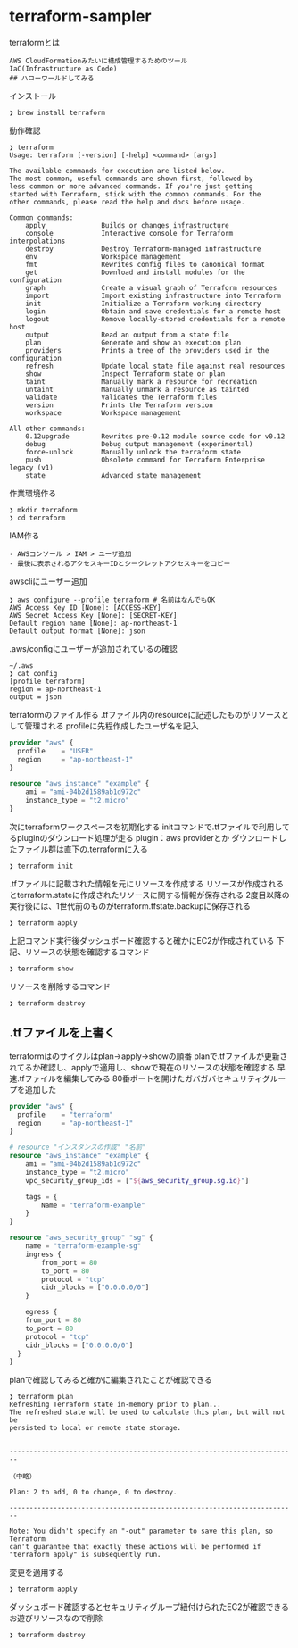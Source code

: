 # terraform-sampler
terraformとは
```
AWS CloudFormationみたいに構成管理するためのツール
IaC(Infrastructure as Code)
## ハローワールドしてみる
```
インストール
```
❯ brew install terraform
```
動作確認
```
❯ terraform
Usage: terraform [-version] [-help] <command> [args]

The available commands for execution are listed below.
The most common, useful commands are shown first, followed by
less common or more advanced commands. If you're just getting
started with Terraform, stick with the common commands. For the
other commands, please read the help and docs before usage.

Common commands:
    apply              Builds or changes infrastructure
    console            Interactive console for Terraform interpolations
    destroy            Destroy Terraform-managed infrastructure
    env                Workspace management
    fmt                Rewrites config files to canonical format
    get                Download and install modules for the configuration
    graph              Create a visual graph of Terraform resources
    import             Import existing infrastructure into Terraform
    init               Initialize a Terraform working directory
    login              Obtain and save credentials for a remote host
    logout             Remove locally-stored credentials for a remote host
    output             Read an output from a state file
    plan               Generate and show an execution plan
    providers          Prints a tree of the providers used in the configuration
    refresh            Update local state file against real resources
    show               Inspect Terraform state or plan
    taint              Manually mark a resource for recreation
    untaint            Manually unmark a resource as tainted
    validate           Validates the Terraform files
    version            Prints the Terraform version
    workspace          Workspace management

All other commands:
    0.12upgrade        Rewrites pre-0.12 module source code for v0.12
    debug              Debug output management (experimental)
    force-unlock       Manually unlock the terraform state
    push               Obsolete command for Terraform Enterprise legacy (v1)
    state              Advanced state management
```
作業環境作る
```
❯ mkdir terraform
❯ cd terraform
```
IAM作る
```
- AWSコンソール > IAM > ユーザ追加
- 最後に表示されるアクセスキーIDとシークレットアクセスキーをコピー
```
awscliにユーザー追加
```
❯ aws configure --profile terraform # 名前はなんでもOK
AWS Access Key ID [None]: [ACCESS-KEY]
AWS Secret Access Key [None]: [SECRET-KEY]
Default region name [None]: ap-northeast-1
Default output format [None]: json
```
.aws/configにユーザーが追加されているの確認
```
~/.aws
❯ cat config
[profile terraform]
region = ap-northeast-1
output = json
```
terraformのファイル作る
.tfファイル内のresourceに記述したものがリソースとして管理される
profileに先程作成したユーザ名を記入
```example.tf
provider "aws" {
  profile    = "USER"
  region     = "ap-northeast-1"
}

resource "aws_instance" "example" {
    ami = "ami-04b2d1589ab1d972c"
    instance_type = "t2.micro"
}
```
次にterraformワークスペースを初期化する
initコマンドで.tfファイルで利用してるpluginのダウンロード処理が走る
plugin：aws providerとか
ダウンロードしたファイル群は直下の.terraformに入る
```
❯ terraform init
```
.tfファイルに記載された情報を元にリソースを作成する
リソースが作成されるとterraform.stateに作成されたリソースに関する情報が保存される
2度目以降の実行後には、1世代前のものがterraform.tfstate.backupに保存される
```
❯ terraform apply
```
上記コマンド実行後ダッシュボード確認すると確かにEC2が作成されている
下記、リソースの状態を確認するコマンド
```
❯ terraform show
```
リソースを削除するコマンド
```
❯ terraform destroy
```
## .tfファイルを上書く
terraformはのサイクルはplan→apply→showの順番
planで.tfファイルが更新されてるか確認し、applyで適用し、showで現在のリソースの状態を確認する
早速.tfファイルを編集してみる
80番ポートを開けたガバガバセキュリティグループを追加した
```example.tf
provider "aws" {
  profile    = "terraform"
  region     = "ap-northeast-1"
}

# resource "インスタンスの作成" "名前"
resource "aws_instance" "example" {
    ami = "ami-04b2d1589ab1d972c"
    instance_type = "t2.micro"
    vpc_security_group_ids = ["${aws_security_group.sg.id}"]

    tags = {
        Name = "terraform-example"
    }
}

resource "aws_security_group" "sg" {
    name = "terraform-example-sg"
    ingress {
        from_port = 80
        to_port = 80
        protocol = "tcp"
        cidr_blocks = ["0.0.0.0/0"]
    }

    egress {
    from_port = 80
    to_port = 80
    protocol = "tcp"
    cidr_blocks = ["0.0.0.0/0"]
  }
}
```
planで確認してみると確かに編集されたことが確認できる
```
❯ terraform plan
Refreshing Terraform state in-memory prior to plan...
The refreshed state will be used to calculate this plan, but will not be
persisted to local or remote state storage.


------------------------------------------------------------------------

（中略）

Plan: 2 to add, 0 to change, 0 to destroy.

------------------------------------------------------------------------

Note: You didn't specify an "-out" parameter to save this plan, so Terraform
can't guarantee that exactly these actions will be performed if
"terraform apply" is subsequently run.
```
変更を適用する
```
❯ terraform apply
```
ダッシュボード確認するとセキュリティグループ紐付けられたEC2が確認できる
お遊びリソースなので削除
```
❯ terraform destroy
```